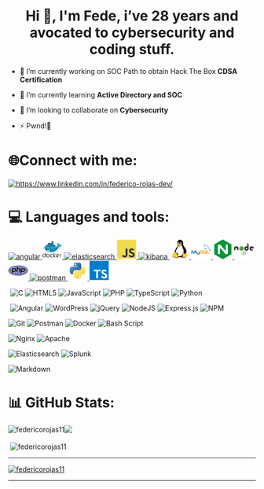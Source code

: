 
<h1 align="center">Hi 👋, I'm Fede, i’ve 28 years and avocated to cybersecurity and coding stuff.</h1>  

- 💪 I’m currently working on SOC Path to obtain Hack The Box **CDSA Certification**  
  
- 🌱 I’m currently learning **Active Directory and SOC**  
  
- 👯 I’m looking to collaborate on **Cybersecurity**  
  
- ⚡ Pwnd!🎃
  
# 🌐Connect with me:
<p align="left">  
<a href="https://linkedin.com/in/https://www.linkedin.com/in/federico-rojas-dev/" target="blank"><img align="center" src="https://raw.githubusercontent.com/rahuldkjain/github-profile-readme-generator/master/src/images/icons/Social/linked-in-alt.svg" alt="https://www.linkedin.com/in/federico-rojas-dev/" height="30" width="40" /></a>  
</p> 

# 💻 Languages and tools:


<p align="left"> <a href="https://angular.io" target="_blank" rel="noreferrer"> <img src="https://angular.io/assets/images/logos/angular/angular.svg" alt="angular" width="40" height="40"/> </a><a href="https://www.docker.com/" target="_blank" rel="noreferrer"> <img src="https://raw.githubusercontent.com/devicons/devicon/master/icons/docker/docker-original-wordmark.svg" alt="docker" width="40" height="40"/> </a> <a href="https://www.elastic.co" target="_blank" rel="noreferrer"> <img src="https://www.vectorlogo.zone/logos/elastic/elastic-icon.svg" alt="elasticsearch" width="40" height="40"/> </a> <a href="https://developer.mozilla.org/en-US/docs/Web/JavaScript" target="_blank" rel="noreferrer"> <img src="https://raw.githubusercontent.com/devicons/devicon/master/icons/javascript/javascript-original.svg" alt="javascript" width="40" height="40"/> </a> <a href="https://www.elastic.co/kibana" target="_blank" rel="noreferrer"> <img src="https://www.vectorlogo.zone/logos/elasticco_kibana/elasticco_kibana-icon.svg" alt="kibana" width="40" height="40"/> </a> <a href="https://www.linux.org/" target="_blank" rel="noreferrer"> <img src="https://raw.githubusercontent.com/devicons/devicon/master/icons/linux/linux-original.svg" alt="linux" width="40" height="40"/> </a>  <a href="https://www.mysql.com/" target="_blank" rel="noreferrer"> <img src="https://raw.githubusercontent.com/devicons/devicon/master/icons/mysql/mysql-original-wordmark.svg" alt="mysql" width="40" height="40"/> </a> <a href="https://www.nginx.com" target="_blank" rel="noreferrer"> <img src="https://raw.githubusercontent.com/devicons/devicon/master/icons/nginx/nginx-original.svg" alt="nginx" width="40" height="40"/> </a> <a href="https://nodejs.org" target="_blank" rel="noreferrer"> <img src="https://raw.githubusercontent.com/devicons/devicon/master/icons/nodejs/nodejs-original-wordmark.svg" alt="nodejs" width="40" height="40"/> </a> <a href="https://www.php.net" target="_blank" rel="noreferrer"> <img src="https://raw.githubusercontent.com/devicons/devicon/master/icons/php/php-original.svg" alt="php" width="40" height="40"/> </a> <a href="https://postman.com" target="_blank" rel="noreferrer"> <img src="https://www.vectorlogo.zone/logos/getpostman/getpostman-icon.svg" alt="postman" width="40" height="40"/> </a> <a href="https://www.python.org" target="_blank" rel="noreferrer"> <img src="https://raw.githubusercontent.com/devicons/devicon/master/icons/python/python-original.svg" alt="python" width="40" height="40"/> </a> <a href="https://www.typescriptlang.org/" target="_blank" rel="noreferrer"> <img src="https://raw.githubusercontent.com/devicons/devicon/master/icons/typescript/typescript-original.svg" alt="typescript" width="40" height="40"/> </a> </p>  


 ![C](https://img.shields.io/badge/c-%2300599C.svg?style=for-the-badge&logo=c&logoColor=white) ![HTML5](https://img.shields.io/badge/html5-%23E34F26.svg?style=for-the-badge&logo=html5&logoColor=white) ![JavaScript](https://img.shields.io/badge/javascript-%23323330.svg?style=for-the-badge&logo=javascript&logoColor=%23F7DF1E) ![PHP](https://img.shields.io/badge/php-%23777BB4.svg?style=for-the-badge&logo=php&logoColor=white) ![TypeScript](https://img.shields.io/badge/typescript-%23007ACC.svg?style=for-the-badge&logo=typescript&logoColor=white) ![Python](https://img.shields.io/badge/python-3670A0?style=for-the-badge&logo=python&logoColor=ffdd54)
 
 ![Angular](https://img.shields.io/badge/angular-%23DD0031.svg?style=for-the-badge&logo=angular&logoColor=white) ![WordPress](https://img.shields.io/badge/WordPress-%23117AC9.svg?style=for-the-badge&logo=WordPress&logoColor=white) ![jQuery](https://img.shields.io/badge/jquery-%230769AD.svg?style=for-the-badge&logo=jquery&logoColor=white) ![NodeJS](https://img.shields.io/badge/node.js-6DA55F?style=for-the-badge&logo=node.js&logoColor=white) ![Express.js](https://img.shields.io/badge/express.js-%23404d59.svg?style=for-the-badge&logo=express&logoColor=%2361DAFB) ![NPM](https://img.shields.io/badge/NPM-%23CB3837.svg?style=for-the-badge&logo=npm&logoColor=white) 

![Git](https://img.shields.io/badge/git-%23F05033.svg?style=for-the-badge&logo=git&logoColor=white) ![Postman](https://img.shields.io/badge/Postman-FF6C37?style=for-the-badge&logo=postman&logoColor=white) ![Docker](https://img.shields.io/badge/docker-%230db7ed.svg?style=for-the-badge&logo=docker&logoColor=white) ![Bash Script](https://img.shields.io/badge/bash_script-%23121011.svg?style=for-the-badge&logo=gnu-bash&logoColor=white)

![Nginx](https://img.shields.io/badge/nginx-%23009639.svg?style=for-the-badge&logo=nginx&logoColor=white) ![Apache](https://img.shields.io/badge/apache-%23D42029.svg?style=for-the-badge&logo=apache&logoColor=white) 

![Elasticsearch](https://img.shields.io/badge/elasticsearch-%230377CC.svg?style=for-the-badge&logo=elasticsearch&logoColor=white) ![Splunk](https://img.shields.io/badge/splunk-%23000000.svg?style=for-the-badge&logo=splunk&logoColor=white) 

![Markdown](https://img.shields.io/badge/markdown-%23000000.svg?style=for-the-badge&logo=markdown&logoColor=white)

# 📊 GitHub Stats:  
<p><img align="left" src="https://github-readme-stats.vercel.app/api/top-langs?username=federicorojas11&show_icons=true&locale=en&layout=compact&theme=dark" alt="federicorojas11" /></p>
  
![](https://nirzak-streak-stats.vercel.app/?user=federicorojas11&theme=dark&hide_border=false)  
<p>&nbsp;<img align="center" src="https://github-readme-stats.vercel.app/api?username=federicorojas11&show_icons=true&locale=en&theme=dark" alt="federicorojas11" /></p>

---
<p align="left"> <a href="https://github.com/ryo-ma/github-profile-trophy"><img src="https://github-profile-trophy.vercel.app/?username=federicorojas11&theme=default" alt="federicorojas11" /></a> </p>

---

